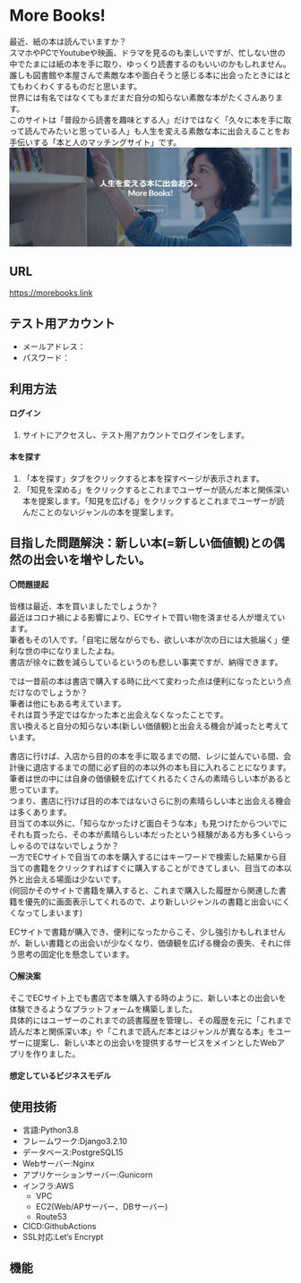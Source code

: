 # More Books!
最近、紙の本は読んでいますか？\
スマホやPCでYoutubeや映画、ドラマを見るのも楽しいですが、忙しない世の中でたまには紙の本を手に取り、ゆっくり読書するのもいいのかもしれません。\
誰しも図書館や本屋さんで素敵な本や面白そうと感じる本に出会ったときにはとてもわくわくするものだと思います。\
世界には有名ではなくてもまだまだ自分の知らない素敵な本がたくさんあります。\
このサイトは「普段から読書を趣味とする人」だけではなく「久々に本を手に取って読んでみたいと思っている人」も人生を変える素敵な本に出会えることをお手伝いする「本と人のマッチングサイト」です。
![img.png](img.png)

## URL
https://morebooks.link

## テスト用アカウント
- メールアドレス：
- パスワード：

##  利用方法
#### ログイン
1. サイトにアクセスし、テスト用アカウントでログインをします。

#### 本を探す
1. 「本を探す」タブをクリックすると本を探すページが表示されます。
2. 「知見を深める」をクリックするとこれまでユーザーが読んだ本と関係深い本を提案します。「知見を広げる」をクリックするとこれまでユーザーが読んだことのないジャンルの本を提案します。

## 目指した問題解決：新しい本(=新しい価値観)との偶然の出会いを増やしたい。
#### 〇問題提起
皆様は最近、本を買いましたでしょうか？\
最近はコロナ禍による影響により、ECサイトで買い物を済ませる人が増えています。\
筆者もその1人です。「自宅に居ながらでも、欲しい本が次の日には大抵届く」便利な世の中になりましたよね。\
書店が徐々に数を減らしているというのも悲しい事実ですが、納得できます。

では一昔前の本は書店で購入する時に比べて変わった点は便利になったという点だけなのでしょうか？\
筆者は他にもある考えています。\
それは買う予定ではなかった本と出会えなくなったことです。\
言い換えると自分の知らない本(新しい価値観)と出会える機会が減ったと考えています。

書店に行けば、入店から目的の本を手に取るまでの間、レジに並んでいる間、会計後に退店するまでの間に必ず目的の本以外の本も目に入れることになります。\
筆者は世の中には自身の価値観を広げてくれるたくさんの素晴らしい本があると思っています。\
つまり、書店に行けば目的の本ではないさらに別の素晴らしい本と出会える機会は多くあります。\
目当ての本以外に、「知らなかったけど面白そうな本」も見つけたからついでにそれも買ったら、その本が素晴らしい本だったという経験がある方も多くいらっしゃるのではないでしょうか？\
一方でECサイトで目当ての本を購入するにはキーワードで検索した結果から目当ての書籍をクリックすればすぐに購入することができてしまい、目当ての本以外と出会える場面は少ないです。\
(何回かそのサイトで書籍を購入すると、これまで購入した履歴から関連した書籍を優先的に画面表示してくれるので、より新しいジャンルの書籍と出会いにくくなってしまいます)

ECサイトで書籍が購入でき、便利になったからこそ、少し強引かもしれませんが、新しい書籍との出会いが少なくなり、価値観を広げる機会の喪失、それに伴う思考の固定化を懸念しています。

#### 〇解決案
そこでECサイト上でも書店で本を購入する時のように、新しい本との出会いを体験できるようなプラットフォームを構築しました。\
具体的にはユーザーのこれまでの読書履歴を管理し、その履歴を元に「これまで読んだ本と関係深い本」や「これまで読んだ本とはジャンルが異なる本」をユーザーに提案し、新しい本との出会いを提供するサービスをメインとしたWebアプリを作りました。

#### 想定しているビジネスモデル

## 使用技術
- 言語:Python3.8
- フレームワーク:Django3.2.10
- データベース:PostgreSQL15
- Webサーバー:Nginx
- アプリケーションサーバー:Gunicorn
- インフラ:AWS
    - VPC
    - EC2(Web/APサーバー、DBサーバー)
    - Route53
- CICD:GithubActions
- SSL対応:Let’s Encrypt

## 機能



